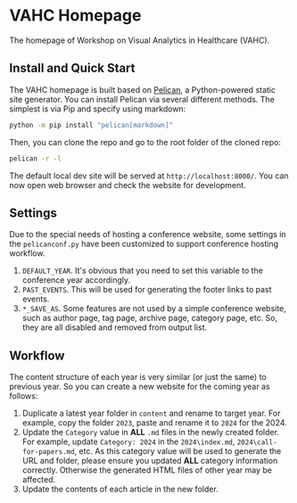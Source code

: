 VAHC Homepage
=============

The homepage of Workshop on Visual Analytics in Healthcare (VAHC).

Install and Quick Start
-----------------------

The VAHC homepage is built based on [Pelican](), a Python-powered static site generator. You can install Pelican via several different methods. The simplest is via Pip and specify using markdown:

```bash
python -m pip install "pelican[markdown]"
```

Then, you can clone the repo and go to the root folder of the cloned repo:

```bash
pelican -r -l
```

The default local dev site will be served at `http://localhost:8000/`.
You can now open web browser and check the website for development.


Settings
--------

Due to the special needs of hosting a conference website, some settings in the `pelicanconf.py` have been customized to support conference hosting workflow.

1. `DEFAULT_YEAR`. It's obvious that you need to set this variable to the conference year accordingly.
2. `PAST_EVENTS`. This will be used for generating the footer links to past events.
3. `*_SAVE_AS`. Some features are not used by a simple conference website, such as author page, tag page, archive page, category page, etc. So, they are all disabled and removed from output list.

Workflow
--------

The content structure of each year is very similar (or just the same) to previous year. So you can create a new website for the coming year as follows:

1. Duplicate a latest year folder in `content` and rename to target year. For example, copy the folder `2023`, paste and rename it to `2024` for the 2024.
2. Update the `Category` value in **ALL** `.md` files in the newly created folder. For example, update `Category: 2024` in the `2024\index.md`, `2024\call-for-papers.md`, etc. As this category value will be used to generate the URL and folder, please ensure you updated **ALL** category information correctly. Otherwise the generated HTML files of other year may be affected.
3. Update the contents of each article in the new folder.